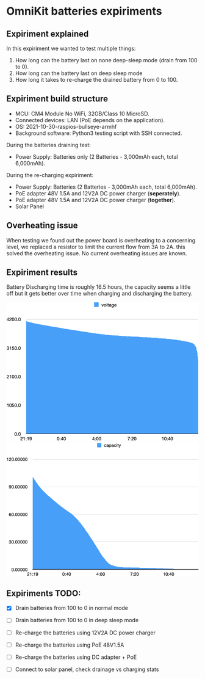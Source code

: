 # OmniKit batteries expiriments

## Expiriment explained

In this expiriment we wanted to test multiple things:

1. How long can the battery last on none deep-sleep mode (drain from 100 to 0).
2. How long can the battery last on deep sleep mode
2. How long it takes to re-charge the drained battery from 0 to 100.

## Expiriment build structure

- MCU: CM4 Module No WiFi, 32GB/Class 10 MicroSD.
- Connected devices: LAN (PoE depends on the application).
- OS: 2021-10-30-raspios-bullseye-armhf
- Background software: Python3 testing script with SSH connected.

During the batteries draining test:

- Power Supply: Batteries only (2 Batteries - 3,000mAh each, total 6,000mAh).

During the re-charging expiriment:

- Power Supply: Batteries  (2 Batteries - 3,000mAh each, total 6,000mAh).
- PoE adapter 48V 1.5A and 12V2A DC power charger (**seperately**).
- PoE adapter 48V 1.5A and 12V2A DC power charger (**together**).
- Solar Panel

## Overheating issue

When testing we found out the power board is overheating to a concerning level, we replaced a resistor to limit the current flow from 3A to 2A.
this solved the overheating issue. No current overheating issues are known.

## Expiriment results

Battery Discharging time is roughly 16.5 hours, the capacity seems a little off but it gets better over time when charging and discharging the battery.

![Battery discharging voltage](images/voltage_discharging_graph.png)
![Battery discharging capacity](images/capacity_discharging_graph.png)

## Expiriments TODO:

- [x] Drain batteries from 100 to 0 in normal mode
- [ ] Drain batteries from 100 to 0 in deep sleep mode 
- [ ] Re-charge the batteries using 12V2A DC power charger
- [ ] Re-charge the batteries using PoE 48V1.5A 
- [ ] Re-charge the batteries using DC adapter + PoE
- [ ] Connect to solar panel, check drainage vs charging stats

